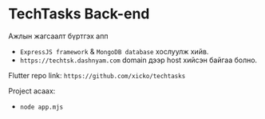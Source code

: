 # TechTasks Back-end

Ажлын жагсаалт бүртгэх апп
- `ExpressJS framework` & `MongoDB database` хослуулж хийв.
- `https://techtsk.dashnyam.com` domain дээр host хийсэн байгаа болно.

Flutter repo link: `https://github.com/xicko/techtasks`

Project асаах:

- `node app.mjs`